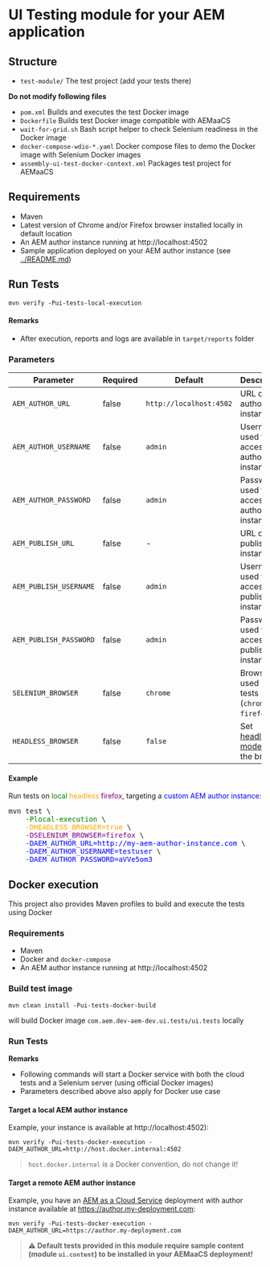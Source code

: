 
UI Testing module for your AEM application
===


## Structure

* `test-module/` The test project (add your tests there)

**Do not modify following files**
* `pom.xml` Builds and executes the test Docker image
* `Dockerfile` Builds test Docker image compatible with AEMaaCS
* `wait-for-grid.sh` Bash script helper to check Selenium readiness in the Docker image
* `docker-compose-wdio-*.yaml` Docker compose files to demo the Docker image with Selenium Docker images
* `assembly-ui-test-docker-context.xml` Packages test project for AEMaaCS


## Requirements

* Maven
* Latest version of Chrome and/or Firefox browser installed locally in default location
* An AEM author instance running at http://localhost:4502
* Sample application deployed on your AEM author instance (see [../README.md](../README.md))


## Run Tests

```
mvn verify -Pui-tests-local-execution
```

#### Remarks
* After execution, reports and logs are available in `target/reports` folder

### Parameters

| Parameter | Required | Default| Description |
| --- | --- | --- | --- |
| `AEM_AUTHOR_URL`        | false     | `http://localhost:4502` | URL of the author instance |
| `AEM_AUTHOR_USERNAME`   | false     | `admin`                 | Username used to access the author instance |
| `AEM_AUTHOR_PASSWORD`   | false     | `admin`                 | Password used to access the author instance |
| `AEM_PUBLISH_URL`       | false     | -                       | URL of the publish instance |
| `AEM_PUBLISH_USERNAME`  | false     | `admin`                 | Username used to access the publish instance |
| `AEM_PUBLISH_PASSWORD`  | false     | `admin`                 | Password used to access the publish instance |
| `SELENIUM_BROWSER`      | false     | `chrome`                | Browser used in the tests (`chrome` **_or_** `firefox`) |
| `HEADLESS_BROWSER`      | false     | `false`                 | Set [headless mode](https://en.wikipedia.org/wiki/Headless_browser) of the browser |

#### Example

Run tests on <span style="color:green">local</span> <span style="color:orange">headless</span> <span style="color:purple">firefox</span>, targeting a <span style="color:blue">custom AEM author instance</span>:

<PRE>
mvn test \
    <span style="color:green">-Plocal-execution</span> \
    <span style="color:orange">-DHEADLESS_BROWSER=true</span> \
    <span style="color:purple">-DSELENIUM_BROWSER=firefox</span> \
    <span style="color:blue">-DAEM_AUTHOR_URL=http://my-aem-author-instance.com</span> \
    <span style="color:blue">-DAEM_AUTHOR_USERNAME=testuser</span> \
    <span style="color:blue">-DAEM_AUTHOR_PASSWORD=aVVe5om3</span>
</PRE>


## Docker execution

This project also provides Maven profiles to build and execute the tests using Docker

### Requirements

* Maven
* Docker and `docker-compose`
* An AEM author instance running at http://localhost:4502

### Build test image

```
mvn clean install -Pui-tests-docker-build
```

will build Docker image `com.aem.dev-aem-dev.ui.tests/ui.tests` locally

### Run Tests

**Remarks**
* Following commands will start a Docker service with both the cloud tests and a Selenium server (using official Docker images)
* Parameters described above also apply for Docker use case

#### Target a local AEM author instance

Example, your instance is available at http://localhost:4502):

```
mvn verify -Pui-tests-docker-execution -DAEM_AUTHOR_URL=http://host.docker.internal:4502
```

> `host.docker.internal` is a Docker convention, do not change it!

#### Target a remote AEM author instance

Example, you have an [AEM as a Cloud Service](https://docs.adobe.com/content/help/en/experience-manager-cloud-service/overview/introduction.html) deployment with author instance available at https://author.my-deployment.com:


```
mvn verify -Pui-tests-docker-execution -DAEM_AUTHOR_URL=https://author.my-deployment.com
```

> **&#x26A0; Default tests provided in this module require sample content (module `ui.content`) to be installed in your AEMaaCS deployment!**

